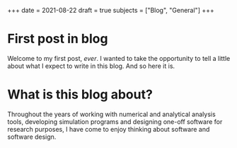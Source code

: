+++
date = 2021-08-22
draft = true
subjects = ["Blog", "General"]
+++

# First post in blog

Welcome to my first post, *ever*. I wanted to take the opportunity to tell a little about what I expect to write in this blog. And so here it is.

# What is this blog about?

Throughout the years of working with numerical and analytical analysis tools, developing simulation programs and designing one-off software for research purposes, I have come to enjoy thinking about software and software design.
